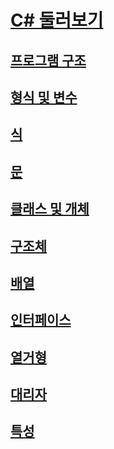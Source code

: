 # [C# 둘러보기](index.md)
## [프로그램 구조](program-structure.md)
## [형식 및 변수](types-and-variables.md)
## [식](expressions.md)
## [문](statements.md)
## [클래스 및 개체](classes-and-objects.md)
## [구조체](structs.md)
## [배열](arrays.md)
## [인터페이스](interfaces.md)
## [열거형](enums.md)
## [대리자](delegates.md)
## [특성](attributes.md)

